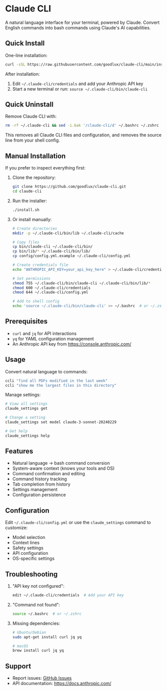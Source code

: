 # Claude CLI

A natural language interface for your terminal, powered by Claude. Convert English commands into bash commands using Claude's AI capabilities.

## Quick Install

One-line installation:
```bash
curl -sSL https://raw.githubusercontent.com/goodlux/claude-cli/main/install.sh | bash
```

After installation:
1. Edit `~/.claude-cli/credentials` and add your Anthropic API key
2. Start a new terminal or run: `source ~/.claude-cli/bin/claude-cli`

## Quick Uninstall

Remove Claude CLI with:
```bash
rm -rf ~/.claude-cli && sed -i.bak '/claude-cli/d' ~/.bashrc ~/.zshrc
```
This removes all Claude CLI files and configuration, and removes the source line from your shell config.

## Manual Installation

If you prefer to inspect everything first:

1. Clone the repository:
   ```bash
   git clone https://github.com/goodlux/claude-cli.git
   cd claude-cli
   ```

2. Run the installer:
   ```bash
   ./install.sh
   ```

3. Or install manually:
   ```bash
   # Create directories
   mkdir -p ~/.claude-cli/bin/lib ~/.claude-cli/cache
   
   # Copy files
   cp bin/claude-cli ~/.claude-cli/bin/
   cp bin/lib/* ~/.claude-cli/bin/lib/
   cp config/config.yml.example ~/.claude-cli/config.yml
   
   # Create credentials file
   echo "ANTHROPIC_API_KEY=your_api_key_here" > ~/.claude-cli/credentials
   
   # Set permissions
   chmod 755 ~/.claude-cli/bin/claude-cli ~/.claude-cli/bin/lib/*
   chmod 600 ~/.claude-cli/credentials
   chmod 644 ~/.claude-cli/config.yml
   
   # Add to shell config
   echo 'source ~/.claude-cli/bin/claude-cli' >> ~/.bashrc  # or ~/.zshrc
   ```

## Prerequisites

- `curl` and `jq` for API interactions
- `yq` for YAML configuration management
- An Anthropic API key from https://console.anthropic.com/

## Usage

Convert natural language to commands:
```bash
ccli "find all PDFs modified in the last week"
ccli "show me the largest files in this directory"
```

Manage settings:
```bash
# View all settings
claude_settings get

# Change a setting
claude_settings set model claude-3-sonnet-20240229

# Get help
claude_settings help
```

## Features

- Natural language → bash command conversion
- System-aware context (knows your tools and OS)
- Command confirmation and editing
- Command history tracking
- Tab completion from history
- Settings management
- Configuration persistence

## Configuration

Edit `~/.claude-cli/config.yml` or use the `claude_settings` command to customize:
- Model selection
- Context lines
- Safety settings
- API configuration
- OS-specific settings

## Troubleshooting

1. "API key not configured":
   ```bash
   edit ~/.claude-cli/credentials  # Add your API key
   ```

2. "Command not found":
   ```bash
   source ~/.bashrc  # or ~/.zshrc
   ```

3. Missing dependencies:
   ```bash
   # Ubuntu/Debian
   sudo apt-get install curl jq yq
   
   # macOS
   brew install curl jq yq
   ```

## Support

- Report issues: [GitHub Issues](https://github.com/goodlux/claude-cli/issues)
- API documentation: https://docs.anthropic.com/